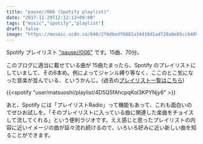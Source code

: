 ```yaml
---
title: "pause//006 (Spotify playlist)"
date: "2017-12-29T12:12:12+09:00"
tags: ["music","spotify","playlist"]
draft: false
image: "https://mosaic.scdn.co/640/2f6dbedf6882a34d10d1ad728a0e85ccb40516e4459dbc62a8634b01fe3bbc4bc06d21cbb7b6cfde8f98b4308dca26a9a57d54c9eeb43297fac1dee6adff5e8c4e50276264df3e18099dab23d2e76d77"
---
```


Spotify プレイリスト ["pause//006"](https://open.spotify.com/user/matsuoshi/playlist/4D5Q5fAhcpqKol3KPYNjy6) です。15曲、70分。

このブログに適当に載せている曲が 15曲たまったら、Spotify のプレイリストにしていまして、その6本め。例によってジャンル縛り等なく、ここのとこ気になった音楽が並んでいる、というかんじ。(過去の[プレイリスト一覧はこちら](/tags/playlist/))

{{<spotify "user/matsuoshi/playlist/4D5Q5fAhcpqKol3KPYNjy6" >}}

あと、Spotify には「プレイリストRadio」って機能もあって、これも面白いのでぜひお試しを。「そのプレイリストに入っている曲に関連した楽曲をチョイスして流してくれる」という便利ラジオです。ええ感じと思ったプレイリストの内容に近いイメージの曲が延々流れ続けるので、いろいろ好みに近い新しい曲を知ることができます。
